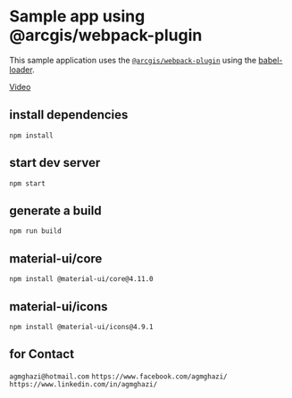 # Sample app using @arcgis/webpack-plugin

This sample application uses the [`@arcgis/webpack-plugin`](https://github.com/esri/arcgis-webpack-plugin) using the [babel-loader](https://github.com/babel/babel-loader).

[Video](https://youtu.be/gTFZgLYegDY)

## install dependencies

```
npm install
```

## start dev server

```
npm start
```

## generate a build

```
npm run build
```

## material-ui/core

```
npm install @material-ui/core@4.11.0
```

## material-ui/icons

```
npm install @material-ui/icons@4.9.1
```

## for Contact

``
agmghazi@hotmail.com
``
``
https://www.facebook.com/agmghazi/
``
``
https://www.linkedin.com/in/agmghazi/
``

